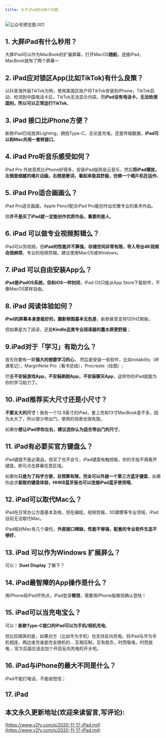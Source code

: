 ```yaml
---
title: 关于iPad的100个问题
---
```




![公众号预览图.001](https://www.v2fy.com/asset/0i/jikemiji/jikemiji-md/2020-11-17-iPad.assets/%E5%85%AC%E4%BC%97%E5%8F%B7%E9%A2%84%E8%A7%88%E5%9B%BE.001.jpeg)

## 1. 大屏iPad有什么秒用？


大屏iPad可以作为MacBook的扩展屏幕，打开MacOS**随航**，连接iPad，MacBook就有了两个屏幕～





## 2. iPad应对锁区App(比如TikTok)有什么良策？



以抖音海外版TikTok为例，使用美国区账户将TikTok安装到iPhone，TikTok启动，检测到中国电话卡后，TikTok无法显示内容。而**iPad没有电话卡，无法检测国别，所以可以正常运行TikTok**。





## 3. iPad 接口比iPhone方便？



新款iPad已经放弃Lighting，拥抱Type-C，无论是充电，还是传输数据，**iPad可以和Mac共用一套转接口**。



## 4. iPad Pro听音乐感受如何？

iPad Pro 外放音质比iPhone好得多，安装iPad版网易云音乐，然后**将iPad横放，左侧是细腻的唱片动画，右侧是歌词，看起来极其舒服，仿佛一个唱片机在运作**。


## 5. iPad Pro适合画画么？

iPad Pro适合画画，Apple Pencil配合iPad Pro能创作出优雅专业的美术作品。

但**并不是买了iPad就一定能创作优质作品，重要的是人**。



## 6. iPad 可以做专业视频剪辑么？

iPad可以剪视频，但**iPad的性能并不算强，存储空间非常有限，导入导出4K视频会很麻烦**，专业的视频剪辑，建议使用MacOS或Windows。


## 7. iPad 可以自由安装App么？

**iPad是iPadOS系统，但和iOS一样封闭**，iPad OS只能从App Store下载软件，不像MacOS那样自由。


## 8. iPad 阅读体验如何？

**iPad的屏幕本身是极好的，摄影修图基本无色差**，新款甚至支持120HZ刷新。

但如果是为了阅读，还是**Kindle这类专业阅读器的墨水屏更舒服**；


## 9.iPad对于「学习」有助力么？

首先你要有一颗**强大的想要学习的心**， 然后是安装一些软件，比如notability（听课笔记），MarginNote Pro（看书总结），Procreate（绘图）;

尽量**不安装游戏App，不安装刷剧App，不安装聊天App**，这样你的iPad就能为你的学习助力了。


## 10. iPad推荐买大尺寸还是小尺寸？

**不要太大的尺寸**！我有一个12.9英寸的iPad，套上壳和13寸MacBook差不多，因为太大了，所以很少带出门，使用的场景也很有限。

如果你**想让iPad伴你左右，建议选你认为适合带出门的尺寸**。


## 11. iPad有必要买官方键盘么？

iPad键盘不是必需品，但买了也不会亏，iPad键盘有触控板，你的手指不用离开键盘，即可点击屏幕任意区域。

如果你**只是为了码字方便，且预算有限，完全可以外接一个第三方蓝牙键盘**，如果你追求**极致的键盘体验，HHKB蓝牙版也可以连接iPad蓝牙使用哦**。


## 12. iPad可以取代Mac么？

iPad在日常办公方面基本及格，但在编程，视频剪辑，3D建模等专业领域，iPad目前无法取代Mac。

iPad相对Mac有几个硬伤，**外部接口稀缺，性能不够强，配套的专业软件生态不够好**。



## 13. iPad 可以作为Windows 扩展屏么？

可以！ **Duet Display** 了解下？

## 14. iPad最智障的App操作是什么？

用iPhone给iPad开热点，iPad登录**微信**，需要用iPhone版微信确认登陆！



## 15. iPad可以当充电宝么？


可以！**新款Type-C接口的iPad可以为手机/相机充电**。

但比较搞笑的是，如果对方（比如华为手机）也支持反向充电，将iPad与华为手机相连，两边谁充谁是完全随机的... 互相压制，互有胜负，时而吸电，时而放电...  官方后面应该会加个开启反向充电的开关吧。



## 16. iPad与iPhone的最大不同是什么？



iPad不能打电话，不能收短信；



## 17. iPad
## 本文永久更新地址(欢迎来读留言,写评论):

[https://www.v2fy.com/p/2020-11-17-iPad.md](https://www.v2fy.com/p/2020-11-17-iPad.md)
